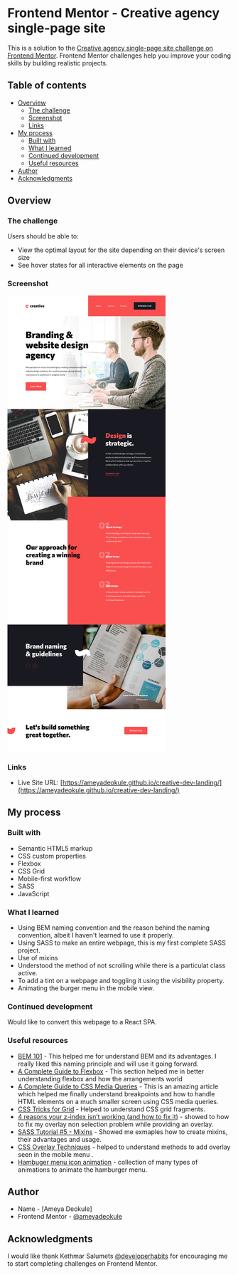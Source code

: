 # Frontend Mentor - Creative agency single-page site

This is a solution to the [Creative agency single-page site challenge on Frontend Mentor](https://www.frontendmentor.io/challenges/creative-agency-singlepage-site-Pq6V3I2RM). Frontend Mentor challenges help you improve your coding skills by building realistic projects.

## Table of contents

-   [Overview](#overview)
    -   [The challenge](#the-challenge)
    -   [Screenshot](#screenshot)
    -   [Links](#links)
-   [My process](#my-process)
    -   [Built with](#built-with)
    -   [What I learned](#what-i-learned)
    -   [Continued development](#continued-development)
    -   [Useful resources](#useful-resources)
-   [Author](#author)
-   [Acknowledgments](#acknowledgments)

## Overview

### The challenge

Users should be able to:

-   View the optimal layout for the site depending on their device's screen size
-   See hover states for all interactive elements on the page

### Screenshot

![](./screenshot.png)

### Links

-   Live Site URL: [https://ameyadeokule.github.io/creative-dev-landing/](https://ameyadeokule.github.io/creative-dev-landing/)

## My process

### Built with

-   Semantic HTML5 markup
-   CSS custom properties
-   Flexbox
-   CSS Grid
-   Mobile-first workflow
-   SASS
-   JavaScript

### What I learned

-   Using BEM naming convention and the reason behind the naming convention, albeit I haven't learned to use it properly.
-   Using SASS to make an entire webpage, this is my first complete SASS project.
-   Use of mixins
-   Understood the method of not scrolling while there is a particulat class active.
-   To add a tint on a webpage and toggling it using the visibility property.
-   Animating the burger menu in the mobile view.

### Continued development

Would like to convert this webpage to a React SPA.

### Useful resources

-   [BEM 101](https://css-tricks.com/bem-101/) - This helped me for understand BEM and its advantages. I really liked this naming principle and will use it going forward.
-   [A Complete Guide to Flexbox](https://css-tricks.com/snippets/css/a-guide-to-flexbox/) - This section helped me in better understanding flexbox and how the arrangements world
-   [A Complete Guide to CSS Media Queries](https://css-tricks.com/a-complete-guide-to-css-media-queries/) - This is an amazing article which helped me finally understand breakpoints and how to handle HTML elements on a much smaller screen using CSS media queries.
-   [CSS Tricks for Grid](https://css-tricks.com/snippets/css/complete-guide-grid/) - Helped to understand CSS grid fragments.
-   [4 reasons your z-index isn’t working (and how to fix it)](https://coder-coder.com/z-index-isnt-working/) - showed to how to fix my overlay non selection problem while providing an overlay.
-   [SASS Tutorial #5 - Mixins](https://www.youtube.com/watch?v=3wXqwX4nu8I) - Showed me exmaples how to create mixins, their advantages and usage.
-   [CSS Overlay Techniques](https://tympanus.net/codrops/2013/11/07/css-overlay-techniques/) - helped to understand methods to add overlay seen in the mobile menu .
-   [Hambuger menu icon animation](https://codepen.io/RRoberts/pen/ZBYaJr) - collection of many types of animations to animate the hamburger menu.

## Author

-   Name - [Ameya Deokule]
-   Frontend Mentor - [@ameyadeokule](https://www.frontendmentor.io/profile/ameyadeokule)

## Acknowledgments

I would like thank Kethmar Salumets [@developerhabits](https://twitter.com/developerHabits) for encouraging me to start completing challenges on Frontend Mentor.
